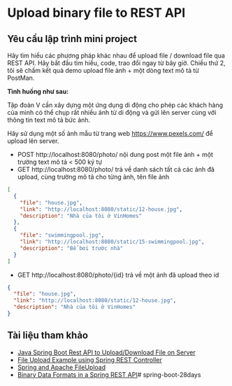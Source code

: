 # Upload binary file to REST API
 ## Yêu cầu lập trình mini project

Hãy tìm hiểu các phương pháp khác nhau để upload file / download file qua REST API. Hãy bắt đầu tìm hiểu, code, trao đổi ngay từ bây giờ. Chiều thứ 2, tôi sẽ chấm kết quả demo upload file ảnh + một dòng text mô tả từ PostMan.

**Tình huống như sau:**

Tập đoàn V cần xây dựng một ứng dụng di động cho phép các khách hàng của mình có thể chụp rất nhiều ảnh từ di động và gửi lên server cùng với thông tin text mô tả bức ảnh.

Hãy sử dụng một số ảnh mẫu từ trang web https://www.pexels.com/ để upload lên server.

- POST http://localhost:8080/photo/ nội dung post một file ảnh + một trường text mô tả < 500 ký tự
- GET http://localhost:8080/photo/ trả về danh sách tất cả các ảnh đã upload, cùng trường mô tả cho từng ảnh, tên file ảnh
```json
[
  {
    "file": "house.jpg",
    "link": "http://localhost:8080/static/12-house.jpg",
    "description": "Nhà của tôi ở VinHomes"
  },
  {
    "file": "swimmingpool.jpg",
    "link": "http://localhost:8080/static/15-swimmingpool.jpg",
    "description": "Bể bơi trước nhà"
  }
]
```
- GET http://localhost:8080/photo/{id} trả về một ảnh đã upload theo id
```json
{
  "file": "house.jpg",
  "link": "http://localhost:8080/static/12-house.jpg",
  "description": "Nhà của tôi ở VinHomes"
}
```


## Tài liệu tham khảo
- [Java Spring Boot Rest API to Upload/Download File on Server](https://dzone.com/articles/java-springboot-rest-api-to-uploaddownload-file-on)
- [File Upload Example using Spring REST Controller](https://roytuts.com/file-upload-example-using-spring-rest-controller/)
- [Spring and Apache FileUpload](https://www.baeldung.com/spring-apache-file-upload)
- [Binary Data Formats in a Spring REST API](https://www.baeldung.com/spring-rest-api-with-binary-data-formatss)#   s p r i n g - b o o t - 2 8 d a y s  
 